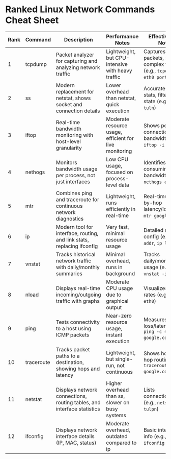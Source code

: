 # Ranked Linux Network Commands Cheat Sheet

| Rank | Command    | Description | Performance Notes | Effectiveness Notes | Best Use Case |
|------|-----------|-------------|------------------|-------------------|---------------|
| 1    | tcpdump   | Packet analyzer for capturing and analyzing network traffic | Lightweight, but CPU-intensive with heavy traffic | Captures raw packets, supports complex filters (e.g., `tcpdump -i eth0 port 80`) | Deep packet inspection, protocol debugging |
| 2    | ss        | Modern replacement for netstat, shows socket and connection details | Lower overhead than netstat, quick execution | Accurate socket stats, filters by state (e.g., `ss -tuln`) | Connection and socket analysis |
| 3    | iftop     | Real-time bandwidth monitoring with host-level granularity | Moderate resource usage, efficient for live monitoring | Shows per-connection bandwidth (e.g., `iftop -i eth0`) | Live traffic by source/destination |
| 4    | nethogs   | Monitors bandwidth usage per process, not just interfaces | Low CPU usage, focused on process-level data | Identifies apps consuming bandwidth (e.g., `nethogs eth0`) | Finding bandwidth-hogging processes |
| 5    | mtr       | Combines ping and traceroute for continuous network diagnostics | Lightweight, runs efficiently in real-time | Real-time hop-by-hop latency/loss (e.g., `mtr google.com`) | Persistent network path analysis |
| 6    | ip        | Modern tool for interface, routing, and link stats, replacing ifconfig | Very fast, minimal resource usage | Detailed network config (e.g., `ip addr`, `ip link`) | Interface and routing diagnostics |
| 7    | vnstat    | Tracks historical network traffic with daily/monthly summaries | Minimal overhead, runs in background | Tracks daily/monthly usage (e.g., `vnstat -i eth0`) | Long-term bandwidth monitoring |
| 8    | nload     | Displays real-time incoming/outgoing traffic with graphs | Moderate CPU usage due to graphical output | Visualizes traffic rates (e.g., `nload eth0`) | Quick bandwidth usage overview |
| 9    | ping      | Tests connectivity to a host using ICMP packets | Near-zero resource usage, instant execution | Measures packet loss/latency (e.g., `ping -c 4 google.com`) | Basic host reachability checks |
| 10   | traceroute | Tracks packet paths to a destination, showing hops and latency | Lightweight, but single-run, not continuous | Shows hop-by-hop routing (e.g., `traceroute google.com`) | Diagnosing routing issues |
| 11   | netstat   | Displays network connections, routing tables, and interface statistics | Higher overhead than ss, slower on busy systems | Lists connections/ports (e.g., `netstat -tulpn`) | Basic connection monitoring |
| 12   | ifconfig  | Displays network interface details (IP, MAC, status) | Moderate overhead, outdated compared to ip | Basic interface info (e.g., `ifconfig eth0`) | Simple interface checks |
